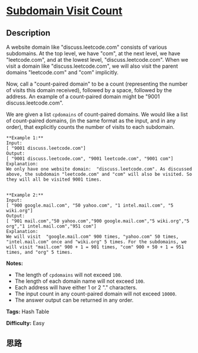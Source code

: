 # [Subdomain Visit Count][title]

## Description

A website domain like "discuss.leetcode.com" consists of various subdomains.
At the top level, we have "com", at the next level, we have "leetcode.com",
and at the lowest level, "discuss.leetcode.com". When we visit a domain like
"discuss.leetcode.com", we will also visit the parent domains "leetcode.com"
and "com" implicitly.

Now, call a "count-paired domain" to be a count (representing the number of
visits this domain received), followed by a space, followed by the address. An
example of a count-paired domain might be "9001 discuss.leetcode.com".

We are given a list `cpdomains` of count-paired domains. We would like a list
of count-paired domains, (in the same format as the input, and in any order),
that explicitly counts the number of visits to each subdomain.
            **Example 1:**    Input:     [ "9001 discuss.leetcode.com"]    Output:     [ "9001 discuss.leetcode.com", "9001 leetcode.com", "9001 com"]    Explanation:     We only have one website domain:  "discuss.leetcode.com". As discussed above, the subdomain "leetcode.com" and "com" will also be visited. So they will all be visited 9001 times.                    **Example 2:**    Input:     [ "900 google.mail.com", "50 yahoo.com", "1 intel.mail.com", "5 wiki.org"]    Output:     [ "901 mail.com","50 yahoo.com","900 google.mail.com","5 wiki.org","5 org","1 intel.mail.com","951 com"]    Explanation:     We will visit  "google.mail.com" 900 times, "yahoo.com" 50 times, "intel.mail.com" once and "wiki.org" 5 times. For the subdomains, we will visit "mail.com" 900 + 1 = 901 times, "com" 900 + 50 + 1 = 951 times, and "org" 5 times.        

**Notes:**

  * The length of `cpdomains` will not exceed `100`. 
  * The length of each domain name will not exceed `100`.
  * Each address will have either 1 or 2 "." characters.
  * The input count in any count-paired domain will not exceed `10000`.
  * The answer output can be returned in any order.


**Tags:** Hash Table

**Difficulty:** Easy

## 思路

[title]: https://leetcode.com/problems/subdomain-visit-count
